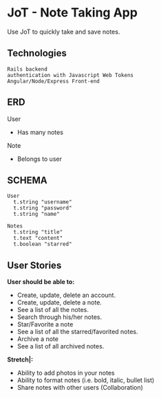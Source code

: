 # JoT - Note Taking App
Use JoT to quickly take and save notes.


## Technologies
```
Rails backend
authentication with Javascript Web Tokens
Angular/Node/Express Front-end
```

## ERD
User
- Has many notes

Note
- Belongs to user

## SCHEMA
```
User
  t.string "username"
  t.string "password"
  t.string "name"
```
```
Notes
  t.string "title"
  t.text "content"
  t.boolean "starred"
```
## User Stories
**User should be able to:**

- Create, update, delete an account.
- Create, update, delete a note.
- See a list of all the notes.
- Search through his/her notes.
- Star/Favorite a note
- See a list of all the starred/favorited notes.
- Archive a note
- See a list of all archived notes.

**Stretch|:**

- Ability to add photos in your notes
- Ability to format notes (i.e. bold, italic, bullet list)
- Share notes with other users (Collaboration)
